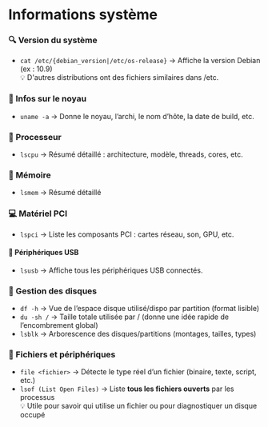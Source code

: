 # Informations système

### **🔍 Version du système**

- `cat /etc/{debian_version|/etc/os-release}` → Affiche la version Debian (ex : 10.9)  
  💡 D'autres distributions ont des fichiers similaires dans /etc.



### **🧠 Infos sur le noyau**

- `uname -a` → Donne le noyau, l’archi, le nom d’hôte, la date de build, etc.



### **🔧 Processeur**

- `lscpu` → Résumé détaillé : architecture, modèle, threads, cores, etc.



### **🔧 Mémoire**

- `lsmem` → Résumé détaillé



### **💻 Matériel PCI**

- `lspci` → Liste les composants PCI : cartes réseau, son, GPU, etc.



#### **🔌 Périphériques USB**

- `lsusb` → Affiche tous les périphériques USB connectés.



### **💽 Gestion des disques**

- `df -h` → Vue de l’espace disque utilisé/dispo par partition (format lisible)
- `du -sh /` → Taille totale utilisée par / (donne une idée rapide de l’encombrement global)
- `lsblk` → Arborescence des disques/partitions (montages, tailles, types)



### **📂 Fichiers et périphériques**

- `file <fichier>` → Détecte le type réel d’un fichier (binaire, texte, script, etc.)
- `lsof (List Open Files)` → Liste **tous les fichiers ouverts** par les processus  
  💡 Utile pour savoir qui utilise un fichier ou pour diagnostiquer un disque occupé

